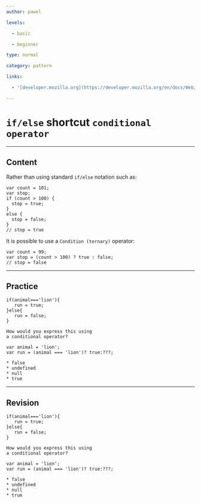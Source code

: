 ```yaml
---
author: pawel

levels:

  - basic

  - beginner

type: normal

category: pattern

links:

  - '[developer.mozilla.org](https://developer.mozilla.org/en/docs/Web/JavaScript/Reference/Operators/Conditional_Operator)'

---
```


# `if/else` shortcut `conditional operator`

---
## Content

Rather than using standard `if/else` notation such as:

```
var count = 101;
var stop;
if (count > 100) {
  stop = true;
}
else {
  stop = false;
}
// stop = true
```
It is possible to use a `Condition (ternary)` operator:

```
var count = 99;
var stop = (count > 100) ? true : false;
// stop = false
```

---
## Practice

```
if(animal==='lion'){
   run = true;
}else{
   run = false;
}

How would you express this using 
a conditional operator?

var animal = 'lion';
var run = (animal === 'lion')? true:???;

* false
* undefined
* null
* true
```

---
## Revision

```
if(animal==='lion'){
   run = true;
}else{
   run = false;
}

How would you express this using 
a conditional operator?

var animal = 'lion';
var run = (animal === 'lion')? true:???;

* false
* undefined
* null
* true
```


